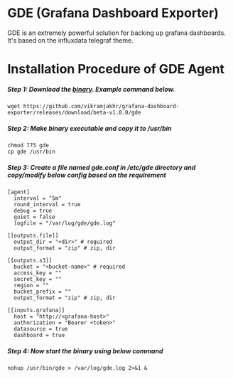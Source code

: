 # GDE (Grafana Dashboard Exporter)

GDE is an extremely powerful solution for backing up grafana dashboards. It's based on the influxdata telegraf theme.

# Installation Procedure of GDE Agent
##### Step 1: Download the [binary](https://github.com/vikramjakhr/grafana-dashboard-exporter/releases/download/beta-v1.0.0/gde). Example command below.
```
wget https://github.com/vikramjakhr/grafana-dashboard-exporter/releases/download/beta-v1.0.0/gde
```

##### Step 2: Make binary executable and copy it to /usr/bin
```
chmod 775 gde
cp gde /usr/bin
```

##### Step 3: Create a file named gde.conf in /etc/gde directory and copy/modify below config based on the requirement
```
[agent]
  interval = "5m"
  round_interval = true
  debug = true
  quiet = false
  logfile = "/var/log/gde/gde.log"

[[outputs.file]]
  output_dir = "<dir>" # required
  output_format = "zip" # zip, dir

[[outputs.s3]]
  bucket = "<bucket-name>" # required
  access_key = ""
  secret_key = ""
  region = ""
  bucket_prefix = ""
  output_format = "zip" # zip, dir

[[inputs.grafana]]
  host = "http://<grafana-host>"
  authorization = "Bearer <token>"
  datasource = true
  dashboard = true
```

##### Step 4: Now start the binary using below command
```
nohup /usr/bin/gde > /var/log/gde.log 2>&1 &
```
